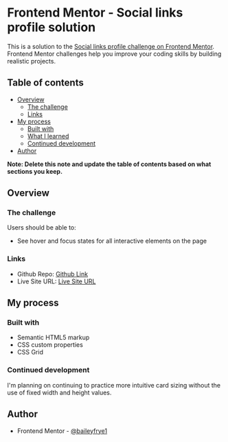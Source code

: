 # Frontend Mentor - Social links profile solution

This is a solution to the [Social links profile challenge on Frontend Mentor](https://www.frontendmentor.io/challenges/social-links-profile-UG32l9m6dQ). Frontend Mentor challenges help you improve your coding skills by building realistic projects.

## Table of contents

- [Overview](#overview)
  - [The challenge](#the-challenge)
  - [Links](#links)
- [My process](#my-process)
  - [Built with](#built-with)
  - [What I learned](#what-i-learned)
  - [Continued development](#continued-development)
- [Author](#author)

**Note: Delete this note and update the table of contents based on what sections you keep.**

## Overview

### The challenge

Users should be able to:

- See hover and focus states for all interactive elements on the page

### Links

- Github Repo: [Github Link](https://github.com/baileyfrye1/frontend-social-links)
- Live Site URL: [Live Site URL](https://baileyfrye1.github.io/frontend-social-links/)

## My process

### Built with

- Semantic HTML5 markup
- CSS custom properties
- CSS Grid

### Continued development

I'm planning on continuing to practice more intuitive card sizing without the use of fixed width and height values.

## Author

- Frontend Mentor - [@baileyfrye1](https://www.frontendmentor.io/profile/baileyfrye1)
